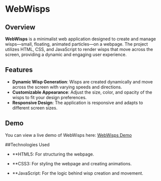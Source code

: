 # WebWisps

## Overview

**WebWisps** is a minimalist web application designed to create and manage wisps—small, floating, animated particles—on a webpage. The project utilizes HTML, CSS, and JavaScript to render wisps that move across the screen, providing a dynamic and engaging user experience.

## Features

- **Dynamic Wisp Generation**: Wisps are created dynamically and move across the screen with varying speeds and directions.
- **Customizable Appearance**: Adjust the size, color, and opacity of the wisps to fit your design preferences.
- **Responsive Design**: The application is responsive and adapts to different screen sizes.

## Demo

You can view a live demo of WebWisps here: [WebWisps Demo](https://webwisps.onrender.com)

##Technologies Used

- **HTML5: For structuring the webpage.

- **CSS3: For styling the webpage and creating animations.

- **JavaScript: For the logic behind wisp creation and movement.

